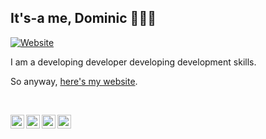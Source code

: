 ## It's-a me, Dominic 🙋🏻‍♂️

[![Website](https://img.shields.io/badge/Web%20Developer%20%40%20Page%20Bird-site-blue?style=plastic)](https://www.page-bird.com)

I am a developing developer developing development skills.

So anyway, [here's my website](https://domferris.com).

<br>

[<img align="left" alt="domferris.com" width="22px" src="https://cdn1.iconfinder.com/data/icons/linecon/512/globe-512.png" />](https://domferris.com)
[<img align="left" alt="domferris | Twitter" width="22px" src="https://cdn2.iconfinder.com/data/icons/social-media-2285/512/1_Twitter_colored_svg-512.png" />](https://twitter.com/domferris)
[<img align="left" alt="domferris | Instagram" width="22px" src="https://cdn2.iconfinder.com/data/icons/social-media-2285/512/1_Instagram_colored_svg_1-512.png" />](https://www.instagram.com/domferris/)
[<img align="left" alt="Dominic Ferris | LinkedIn" width="22px" src="https://cdn2.iconfinder.com/data/icons/social-media-2285/512/1_Linkedin_unofficial_colored_svg-512.png" />](https://www.linkedin.com/in/domferris/)
